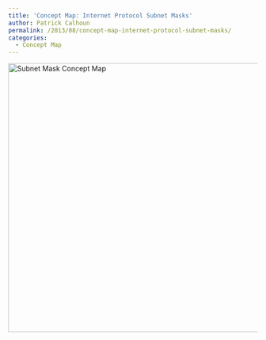 ```yaml
---
title: 'Concept Map: Internet Protocol Subnet Masks'
author: Patrick Calhoun
permalink: /2013/08/concept-map-internet-protocol-subnet-masks/
categories:
  - Concept Map
---
```

[<img class="alignnone size-full wp-image-4098" alt="Subnet Mask Concept Map" src="http://teaching.software-carpentry.org/wp-content/uploads/2013/08/Subnet-Mask-Concept-Map.png" width="807" height="543" />][1]

 [1]: http://teaching.software-carpentry.org/wp-content/uploads/2013/08/Subnet-Mask-Concept-Map.png
